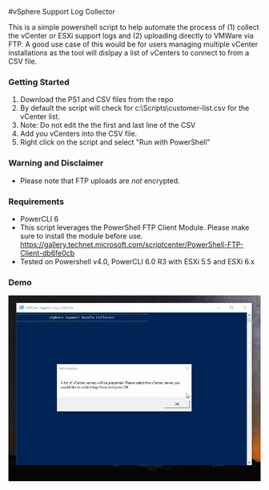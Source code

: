 #vSphere Support Log Collector


This is a simple powershell script to help automate the process of (1) collect the vCenter or ESXi support logs and (2) uploading directly to VMWare via FTP. A good use case of this would be for users managing multiple vCenter installations as the tool will dislpay a list of vCenters to connect to from a CSV file. 

### Getting Started

1. Download the PS1 and CSV files from the repo
2. By default the script will check for c:\Scripts\customer-list.csv for the vCenter list. 
3. Note: Do not edit the the first and last line of the CSV
4. Add you vCenters into the CSV file.
5. Right click on the script and select "Run with PowerShell"


### Warning and Disclaimer
* Please note that FTP uploads are *not* encrypted.

### Requirements 

* PowerCLI 6
* This script leverages the PowerShell FTP Client Module. Please make sure to install the module before use. 
https://gallery.technet.microsoft.com/scriptcenter/PowerShell-FTP-Client-db6fe0cb
* Tested on Powershell v4.0, PowerCLI 6.0 R3 with ESXi 5.5 and ESXi 6.x

### Demo
![](demo.gif)
